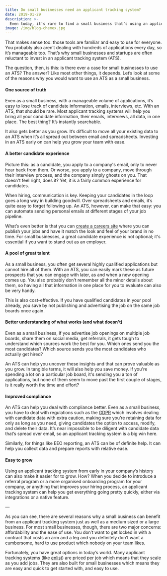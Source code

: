 ```yaml
---
title: Do small businesses need an applicant tracking system?
date: 2019-01-29
description: >-
  Even today, it’s rare to find a small business that’s using an applicant tracking system. When it comes to hiring, for many small businesses, email and spreadsheets is still the way to go.
image: /img/blog-chemex.jpg
---
```

That makes sense too: those tools are familiar and easy to use for everyone. You probably also aren’t dealing with hundreds of applications every day, so it’s manageable too. That’s why small businesses and startups are often reluctant to invest in an applicant tracking system (ATS).

The question, then, is this: is there ever a case for small businesses to use an ATS? The answer? Like most other things, it depends. Let’s look at some of the reasons why you would want to use an ATS as a small business.

#### One source of truth
Even as a small business, with a manageable volume of applications, it’s easy to lose track of candidate information, emails, interviews, etc. With an ATS, that should be rare. Most applicant tracking systems will help you bring all your candidate information, their emails, interviews, all data, in one place. The best thing? It’s instantly searchable.

It also gets better as you grow. It’s difficult to move all your existing data to an ATS when it’s all spread out between email and spreadsheets. Investing in an ATS early on can help you grow your team with ease.

#### A better candidate experience
Picture this: as a candidate, you apply to a company's email, only to never hear back from them. Or worse, you apply to a company, move through their interview process, and the company simply ghosts on you. That doesn't feel right, does it? Yet, it is a fairly common experience for candidates.

When hiring, communication is key. Keeping your candidates in the loop goes a long way in building goodwill. Over spreadsheets and emails, it’s quite easy to forget following up. An ATS, however, can make that easy: you can automate sending personal emails at different stages of your job pipeline.

What’s even better is that you can [create a careers site](/features/hosted-careers-sites) where you can publish your jobs and have it match the look and feel of your brand in no time. For small businesses, a great candidate experience is not optional; it's essential if you want to stand out as an employer.

#### A pool of great talent
As a small business, you often get several highly qualified applications but cannot hire all of them. With an ATS, you can easily mark these as future prospects that you can engage with later, as and when a new opening comes up. You also probably don’t remember all the minor details about them, so having all that information in one place for you to evaluate can also be very handy.

This is also cost-effective. If you have qualified candidates in your pool already, you save by not publishing and advertising the job on the same job boards once again.

#### Better understanding of what works (and what doesn't)
Even as a small business, if you advertise job openings on multiple job boards, share them on social media, get referrals, it gets tough to understand which sources work the best for you. Which ones send you the most candidates? Which source sends you the most candidates who actually get hired?

An ATS can help you uncover these insights and that can prove valuable as you grow. In tangible terms, it will also help you save money. If you're spending a lot on a particular job board, it's sending you a ton of applications, but none of them seem to move past the first couple of stages, is it really worth the time and effort?

#### Improved compliance
An ATS can help you deal with compliance better. Even as a small business, you have to deal with regulations such as the [GDPR](#this-needs-to-point-to-GDPR-page) which involves dealing with candidate data with extra caution, making sure you’re retaining data for only as long as you need, giving candidates the option to access, modify, and delete their data. It’s near impossible to be diligent with candidate data that’s spread over email, so an applicant tracking system is a big win here.

Similarly, for things like EEO reporting, an ATS can be of definite help. It can help you collect data and prepare reports with relative ease.

#### Easy to grow
Using an applicant tracking system from early in your company’s history can also make it easier for to grow. How? When you decide to introduce a referral program or a more organised onboarding program for your company, or anything that improves your hiring process, an applicant tracking system can help you get everything going pretty quickly, either via integrations or a native feature.

—

As you can see, there are several reasons why a small business can benefit from an applicant tracking system just as well as a medium sized or a large business. For most small businesses, though, there are two major concerns: affordability and the ease of use. You don’t want to get locked in with a contract that costs an arm and a leg and you definitely don’t want a cumbersome, hard to use product which nobody on your team likes.

Fortunately, you have great options in today’s world. Many applicant tracking systems (like [enlist](https://enlist.io/)) are priced per job which means that they scale as you add jobs. They are also built for small businesses which means they are easy and quick to get started with, and easy to use.

